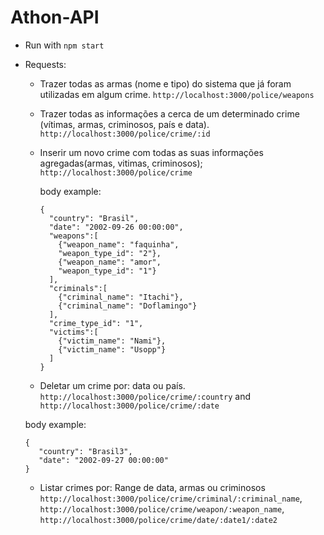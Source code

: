 # Athon-API

- Run with `npm start`
- Requests:
  - Trazer todas as armas (nome e tipo) do sistema que já foram utilizadas em algum
crime.  `http://localhost:3000/police/weapons`
  - Trazer todas as informações a cerca de um determinado crime (vítimas, armas,
criminosos, país e data).  `http://localhost:3000/police/crime/:id`
  - Inserir um novo crime com todas as suas informações agregadas(armas, vitimas,
criminosos);  `http://localhost:3000/police/crime`


    body example: 
    
    ```
    {
      "country": "Brasil",
      "date": "2002-09-26 00:00:00",
      "weapons":[
        {"weapon_name": "faquinha",
        "weapon_type_id": "2"},
        {"weapon_name": "amor",
        "weapon_type_id": "1"}
      ],
      "criminals":[
        {"criminal_name": "Itachi"},
        {"criminal_name": "Doflamingo"}
      ],
      "crime_type_id": "1",
      "victims":[
        {"victim_name": "Nami"},
        {"victim_name": "Usopp"}
      ]
    }
    ```
    
    
  - Deletar um crime por: data ou país.  
    `http://localhost:3000/police/crime/:country`  and  
    `http://localhost:3000/police/crime/:date`
  
  body example:
   ```
   {
      "country": "Brasil3",
      "date": "2002-09-27 00:00:00"
   }
   ```
  
  
  - Listar crimes por: Range de data, armas ou criminosos  `http://localhost:3000/police/crime/criminal/:criminal_name`,
    `http://localhost:3000/police/crime/weapon/:weapon_name`,
    `http://localhost:3000/police/crime/date/:date1/:date2`
  
  
  
